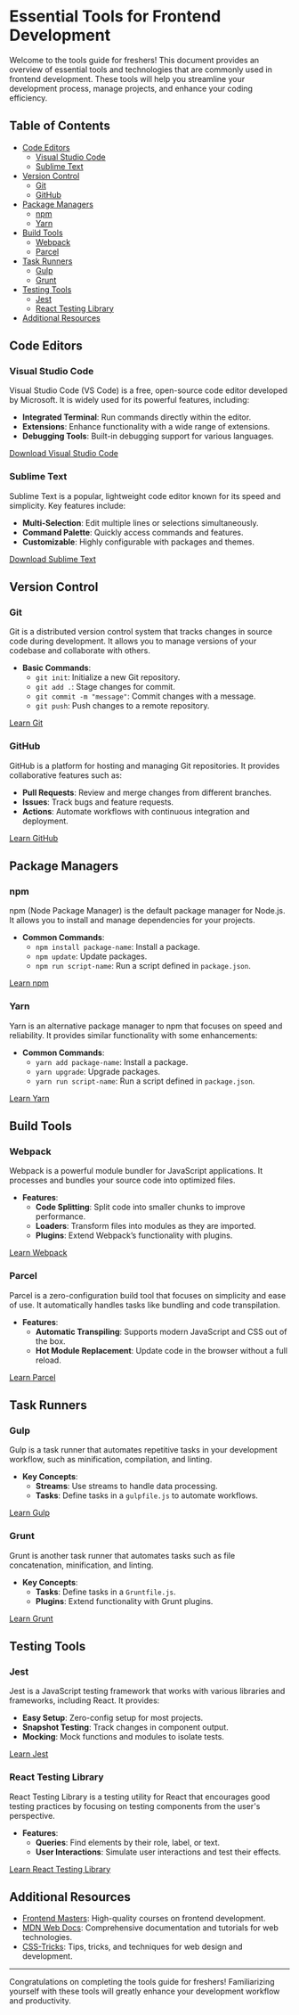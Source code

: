 # Essential Tools for Frontend Development

Welcome to the tools guide for freshers! This document provides an overview of essential tools and technologies that are commonly used in frontend development. These tools will help you streamline your development process, manage projects, and enhance your coding efficiency.

## Table of Contents

- [Code Editors](#code-editors)
  - [Visual Studio Code](#visual-studio-code)
  - [Sublime Text](#sublime-text)
- [Version Control](#version-control)
  - [Git](#git)
  - [GitHub](#github)
- [Package Managers](#package-managers)
  - [npm](#npm)
  - [Yarn](#yarn)
- [Build Tools](#build-tools)
  - [Webpack](#webpack)
  - [Parcel](#parcel)
- [Task Runners](#task-runners)
  - [Gulp](#gulp)
  - [Grunt](#grunt)
- [Testing Tools](#testing-tools)
  - [Jest](#jest)
  - [React Testing Library](#react-testing-library)
- [Additional Resources](#additional-resources)

## Code Editors

### Visual Studio Code

Visual Studio Code (VS Code) is a free, open-source code editor developed by Microsoft. It is widely used for its powerful features, including:

- **Integrated Terminal**: Run commands directly within the editor.
- **Extensions**: Enhance functionality with a wide range of extensions.
- **Debugging Tools**: Built-in debugging support for various languages.

[Download Visual Studio Code](https://code.visualstudio.com/)

### Sublime Text

Sublime Text is a popular, lightweight code editor known for its speed and simplicity. Key features include:

- **Multi-Selection**: Edit multiple lines or selections simultaneously.
- **Command Palette**: Quickly access commands and features.
- **Customizable**: Highly configurable with packages and themes.

[Download Sublime Text](https://www.sublimetext.com/)

## Version Control

### Git

Git is a distributed version control system that tracks changes in source code during development. It allows you to manage versions of your codebase and collaborate with others.

- **Basic Commands**:
  - `git init`: Initialize a new Git repository.
  - `git add .`: Stage changes for commit.
  - `git commit -m "message"`: Commit changes with a message.
  - `git push`: Push changes to a remote repository.

[Learn Git](https://git-scm.com/)

### GitHub

GitHub is a platform for hosting and managing Git repositories. It provides collaborative features such as:

- **Pull Requests**: Review and merge changes from different branches.
- **Issues**: Track bugs and feature requests.
- **Actions**: Automate workflows with continuous integration and deployment.

[Learn GitHub](https://github.com/)

## Package Managers

### npm

npm (Node Package Manager) is the default package manager for Node.js. It allows you to install and manage dependencies for your projects.

- **Common Commands**:
  - `npm install package-name`: Install a package.
  - `npm update`: Update packages.
  - `npm run script-name`: Run a script defined in `package.json`.

[Learn npm](https://www.npmjs.com/)

### Yarn

Yarn is an alternative package manager to npm that focuses on speed and reliability. It provides similar functionality with some enhancements:

- **Common Commands**:
  - `yarn add package-name`: Install a package.
  - `yarn upgrade`: Upgrade packages.
  - `yarn run script-name`: Run a script defined in `package.json`.

[Learn Yarn](https://yarnpkg.com/)

## Build Tools

### Webpack

Webpack is a powerful module bundler for JavaScript applications. It processes and bundles your source code into optimized files.

- **Features**:
  - **Code Splitting**: Split code into smaller chunks to improve performance.
  - **Loaders**: Transform files into modules as they are imported.
  - **Plugins**: Extend Webpack’s functionality with plugins.

[Learn Webpack](https://webpack.js.org/)

### Parcel

Parcel is a zero-configuration build tool that focuses on simplicity and ease of use. It automatically handles tasks like bundling and code transpilation.

- **Features**:
  - **Automatic Transpiling**: Supports modern JavaScript and CSS out of the box.
  - **Hot Module Replacement**: Update code in the browser without a full reload.

[Learn Parcel](https://parceljs.org/)

## Task Runners

### Gulp

Gulp is a task runner that automates repetitive tasks in your development workflow, such as minification, compilation, and linting.

- **Key Concepts**:
  - **Streams**: Use streams to handle data processing.
  - **Tasks**: Define tasks in a `gulpfile.js` to automate workflows.

[Learn Gulp](https://gulpjs.com/)

### Grunt

Grunt is another task runner that automates tasks such as file concatenation, minification, and linting.

- **Key Concepts**:
  - **Tasks**: Define tasks in a `Gruntfile.js`.
  - **Plugins**: Extend functionality with Grunt plugins.

[Learn Grunt](https://gruntjs.com/)

## Testing Tools

### Jest

Jest is a JavaScript testing framework that works with various libraries and frameworks, including React. It provides:

- **Easy Setup**: Zero-config setup for most projects.
- **Snapshot Testing**: Track changes in component output.
- **Mocking**: Mock functions and modules to isolate tests.

[Learn Jest](https://jestjs.io/)

### React Testing Library

React Testing Library is a testing utility for React that encourages good testing practices by focusing on testing components from the user's perspective.

- **Features**:
  - **Queries**: Find elements by their role, label, or text.
  - **User Interactions**: Simulate user interactions and test their effects.

[Learn React Testing Library](https://testing-library.com/docs/react-testing-library/intro)

## Additional Resources

- [Frontend Masters](https://frontendmasters.com/): High-quality courses on frontend development.
- [MDN Web Docs](https://developer.mozilla.org/en-US/): Comprehensive documentation and tutorials for web technologies.
- [CSS-Tricks](https://css-tricks.com/): Tips, tricks, and techniques for web design and development.

---

Congratulations on completing the tools guide for freshers! Familiarizing yourself with these tools will greatly enhance your development workflow and productivity.
